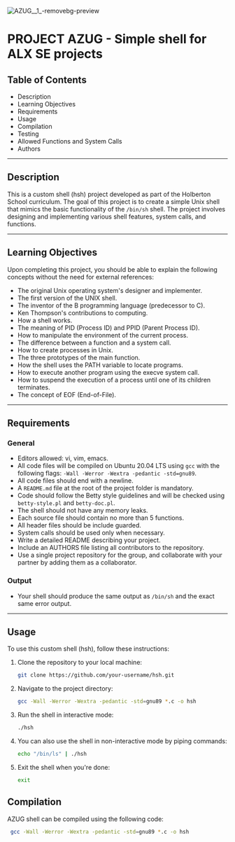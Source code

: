 ![AZUG__1_-removebg-preview](https://github.com/Mourad-Azouga/simple_shell/assets/130150919/956af586-2f4b-42ad-bbf5-34370625ae27)
# PROJECT AZUG - Simple shell for ALX SE projects


## Table of Contents

- Description
- Learning Objectives
- Requirements
- Usage
- Compilation
- Testing
- Allowed Functions and System Calls
- Authors

---

## Description

This is a custom shell (hsh) project developed as part of the Holberton School curriculum. The goal of this project is to create a simple Unix shell that mimics the basic functionality of the `/bin/sh` shell. The project involves designing and implementing various shell features, system calls, and functions.

---

## Learning Objectives

Upon completing this project, you should be able to explain the following concepts without the need for external references:

- The original Unix operating system's designer and implementer.
- The first version of the UNIX shell.
- The inventor of the B programming language (predecessor to C).
- Ken Thompson's contributions to computing.
- How a shell works.
- The meaning of PID (Process ID) and PPID (Parent Process ID).
- How to manipulate the environment of the current process.
- The difference between a function and a system call.
- How to create processes in Unix.
- The three prototypes of the main function.
- How the shell uses the PATH variable to locate programs.
- How to execute another program using the execve system call.
- How to suspend the execution of a process until one of its children terminates.
- The concept of EOF (End-of-File).

---

## Requirements

### General

- Editors allowed: vi, vim, emacs.
- All code files will be compiled on Ubuntu 20.04 LTS using `gcc` with the following flags: `-Wall -Werror -Wextra -pedantic -std=gnu89`.
- All code files should end with a newline.
- A `README.md` file at the root of the project folder is mandatory.
- Code should follow the Betty style guidelines and will be checked using `betty-style.pl` and `betty-doc.pl`.
- The shell should not have any memory leaks.
- Each source file should contain no more than 5 functions.
- All header files should be include guarded.
- System calls should be used only when necessary.
- Write a detailed README describing your project.
- Include an AUTHORS file listing all contributors to the repository.
- Use a single project repository for the group, and collaborate with your partner by adding them as a collaborator.

### Output

- Your shell should produce the same output as `/bin/sh` and the exact same error output.

---

## Usage

To use this custom shell (hsh), follow these instructions:

1. Clone the repository to your local machine:

   ```bash
   git clone https://github.com/your-username/hsh.git
2. Navigate to the project directory:
    ```bash
    gcc -Wall -Werror -Wextra -pedantic -std=gnu89 *.c -o hsh
3. Run the shell in interactive mode:
     ```bash
     ./hsh
4. You can also use the shell in non-interactive mode by piping commands:
     ```bash
    echo "/bin/ls" | ./hsh
5. Exit the shell when you're done:
     ```bash
     exit
## Compilation

AZUG shell can be compiled using the following code:
   ```bash
    gcc -Wall -Werror -Wextra -pedantic -std=gnu89 *.c -o hsh


